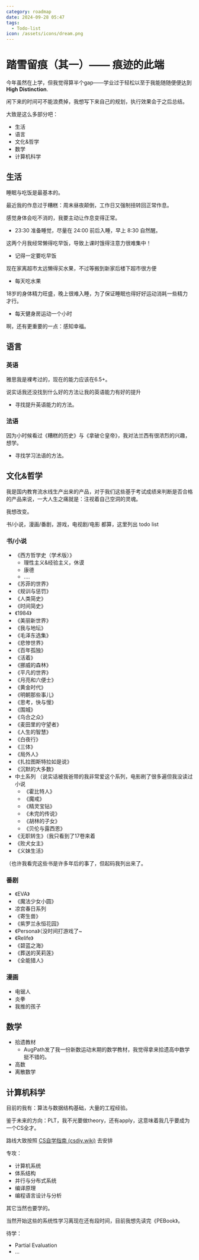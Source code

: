 ```yaml
---
category: roadmap
date: 2024-09-28 05:47
tags:
  - Todo-list
icon: /assets/icons/dream.png
---
```

# 踏雪留痕（其一）—— 痕迹的此端

今年虽然在上学，但我觉得算半个gap——学业过于轻松以至于我能随随便便达到 **High Distinction**.

闲下来的时间可不能浪费掉，我想写下来自己的规划，执行效果会于之后总结。

大致是这么多部分吧：

- 生活
- 语言
- 文化&哲学
- 数学
- 计算机科学

## 生活

睡眠与吃饭是最基本的。

最近我的作息过于糟糕：周末昼夜颠倒，工作日又强制扭转回正常作息。

感觉身体会吃不消的，我要主动让作息变得正常。

- 23:30 准备睡觉，尽量在 24:00 前后入睡，早上 8:30 自然醒。

这两个月我经常懒得吃早饭，导致上课时饿得注意力很难集中！

- 记得一定要吃早饭

现在家离超市太远懒得买水果，不过等搬到新家后楼下超市很方便

- 每天吃水果

18岁的身体精力旺盛，晚上很难入睡，为了保证睡眠也得好好运动消耗一些精力才行。

- 每天健身房运动一个小时

啊，还有更重要的一点：感知幸福。

## 语言

### 英语

雅思我是裸考过的，现在的能力应该在6.5+。

说实话我还没找到什么好的方法让我的英语能力有好的提升

- 寻找提升英语能力的方法。

### 法语

因为小时候看过《糟糕的历史》与《拿破仑皇帝》，我对法兰西有很浓烈的兴趣，想学。

- 寻找学习法语的方法。

## 文化&哲学

我是国内教育流水线生产出来的产品，对于我们这些基于考试成绩来判断是否合格的产品来说，一大人生之痛就是：注视着自己空洞的灵魂。

我想改变。

书/小说，漫画/番剧，游戏，电视剧/电影 都算，这里列出 todo list 

### 书/小说

- 《西方哲学史（学术版）》
	- 理性主义&经验主义，休谟
	- 康德
	- ....
- 《苏菲的世界》
- 《规训与惩罚》
- 《人类简史》
- 《时间简史》
- 《1984》
- 《美丽新世界》
- 《我与地坛》
- 《毛泽东选集》
- 《悲惨世界》
- 《百年孤独》
- 《活着》
- 《挪威的森林》
- 《平凡的世界》
- 《月亮和六便士》
- 《黄金时代》
- 《明朝那些事儿》
- 《思考，快与慢》
- 《围城》
- 《乌合之众》
- 《麦田里的守望者》
- 《人生的智慧》
- 《白夜行》
- 《三体》
- 《局外人》
- 《扎拉图斯特拉如是说》
- 《沉默的大多数》
- 中土系列 （说实话被我爸带的我非常爱这个系列，电影刷了很多遍但我没读过小说
	- 《霍比特人》
	- 《魔戒》
	- 《精灵宝钻》
	- 《未完的传说》
	- 《胡林的子女》
	- 《贝伦与露西恩》
- 《无职转生》（我只看到了17卷来着
- 《败犬女主》
- 《义妹生活》

（也许我看完这些书是许多年后的事了，但起码我列出来了。
### 番剧

- 《EVA》
- 《魔法少女小圆》
- 凉宫春日系列
- 《寄生兽》
- 《紫罗兰永恒花园》
- 《Persona》（没时间打游戏了~
- 《Relife》
- 《碧蓝之海》
- 《葬送的芙莉莲》
- 《全能猎人》

### 漫画

- 电锯人
- 炎拳
- 我推的孩子



## 数学

- 拾遗教材
	- AugPath发了我一份新数运动末期的数学教材，我觉得拿来拾遗高中数学挺不错的。
- 高数
- 离散数学


## 计算机科学

目前的我有：算法与数据结构基础，大量的工程经验。

鉴于未来的方向：PLT，我不光要做theory，还有apply，这意味着我几乎要成为一个CS全才。

路线大致按照 [CS自学指南 (csdiy.wiki)](https://csdiy.wiki/) 去安排

专攻：
- 计算机系统
- 体系结构
- 并行与分布式系统
- 编译原理
- 编程语言设计与分析

其它当然也要学的。

当然开始这些的系统性学习离现在还有段时间，目前我想先读完《PEBook》。

待学：
- Partial Evaluation
- ...




